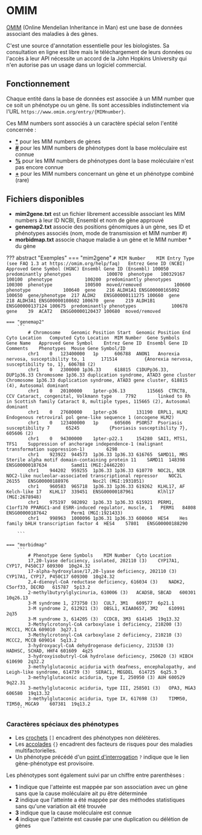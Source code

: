# OMIM

[OMIM](https://www.omim.org/) (Online Mendelian Inheritance in Man) est une base de données associant des maladies à des gènes.

C'est une source d'annotation essentielle pour les biologistes. Sa consultation en ligne est libre mais le téléchargement de leurs données ou l'accès à leur API nécessite un accord de la John Hopkins University qui n'en autorise pas un usage dans un logiciel commercial.

## Fonctionnement
Chaque entité dans la base de données est associée à un MIM number que ce soit un phénotype ou un gène. Ils sont accessibles indistinctement via l'URL `https://www.omim.org/entry/{MIMnumber}`.

Ces MIM numbers sont associés à un caractère spécial selon l'entité concernée :

- **[*](https://www.omim.org/entry/608958)** pour les MIM numbers de gènes
- **[#](https://www.omim.org/entry/100100)** pour les MIM numbers de phénotypes dont la base moléculaire est connue
- **[%](https://www.omim.org/entry/193090)** pour les MIM numbers de phénotypes dont la base moléculaire n'est pas encore connue
- **[+](https://www.omim.org/entry/104250)** pour les MIM numbers concernant un gène et un phénotype combiné (rare)

## Fichiers disponibles
- **mim2gene.txt** est un fichier librement accessible associant les MIM numbers à leur ID NCBI, Ensembl et nom de gène approuvé
- **genemap2.txt** associe des positions génomiques à un gène, ses ID et phénotypes associés (nom, mode de transmission et MIM number #)
- **morbidmap.txt** associe chaque maladie à un gène et le MIM number * du gène

??? abstract "Exemples"
    === "mim2gene"
        ```
            # MIM Number	MIM Entry Type (see FAQ 1.3 at https://omim.org/help/faq)	Entrez Gene ID (NCBI)	Approved Gene Symbol (HGNC)	Ensembl Gene ID (Ensembl)
            100050	predominantly phenotypes			
            100070	phenotype	100329167		
            100100	phenotype			
            100200	predominantly phenotypes			
            100300	phenotype			
            100500	moved/removed			
            100600	phenotype			
            100640	gene	216	ALDH1A1	ENSG00000165092
            100650	gene/phenotype	217	ALDH2	ENSG00000111275
            100660	gene	218	ALDH3A1	ENSG00000108602
            100670	gene	219	ALDH1B1	ENSG00000137124
            100675	predominantly phenotypes			
            100678	gene	39	ACAT2	ENSG00000120437
            100680	moved/removed	
        ```

    === "genemap2"
        ```
            # Chromosome	Genomic Position Start	Genomic Position End	Cyto Location	Computed Cyto Location	MIM Number	Gene Symbols	Gene Name	Approved Gene Symbol	Entrez Gene ID	Ensembl Gene ID	Comments	Phenotypes	Mouse Gene Symbol/ID
            chr1	0	123400000	1p		606788	ANON1	Anorexia nervosa, susceptibility to, 1		171514			{Anorexia nervosa, susceptibility to, 1}, 606788 (2)	
            chr1	0	2300000	1p36.33		618815	C1DUPp36.33, DUP1p36.33	Chromosome 1p36.33 duplication syndrome, ATAD3 gene cluster					Chromosome 1p36.33 duplication syndrome, ATAD3 gene cluster, 618815 (4), Autosomal dominant	
            chr1	0	20100000	1pter-p36.13		115665	CTRCT8, CCV	Cataract, congenital, Volkmann type		7792		linked to Rh in Scottish family	Cataract 8, multiple types, 115665 (2), Autosomal dominant	
            chr1	0	27600000	1pter-p36		131190	ERPL1, HLM2	Endogenous retroviral pol gene-like sequence 1 (oncogene HLM2)						
            chr1	0	123400000	1p		605606	PSORS7	Psoriasis susceptibility 7		65245			{Psoriasis susceptibility 7}, 605606 (2)	
            chr1	0	94300000	1pter-p22.1		154280	SAI1, MTS1, TFS1	Suppression of anchorage independence-1 (malignant transformation suppression-1)		6298				
            chr1	923922	944573	1p36.33	1p36.33	616765	SAMD11, MRS	Sterile alpha motif domain-containing protein 11	SAMD11	148398	ENSG00000187634			Samd11 (MGI:2446220)
            chr1	944202	959255	1p36.33	1p36.33	610770	NOC2L, NIR	NOC2-like nucleolar-associated transcriptional repressor	NOC2L	26155	ENSG00000188976			Noc2l (MGI:1931051)
            chr1	960583	965718	1p36.33	1p36.33	619262	KLHL17, AF	Kelch-like 17	KLHL17	339451	ENSG00000187961			Klhl17 (MGI:2678948)
            chr1	975197	982092	1p36.33	1p36.33	615921	PERM1, C1orf170	PPARGC1-and ESRR-induced regulator, muscle, 1	PERM1	84808	ENSG00000187642			Perm1 (MGI:1921433)
            chr1	998963	1000096	1p36.31	1p36.33	608060	HES4	Hes family bHLH transcription factor 4	HES4	57801	ENSG00000188290			

        ```

    === "morbidmap"
        ```
            # Phenotype	Gene Symbols	MIM Number	Cyto Location
            17,20-lyase deficiency, isolated, 202110 (3)	CYP17A1, CYP17, P450C17	609300	10q24.32
            17-alpha-hydroxylase/17,20-lyase deficiency, 202110 (3)	CYP17A1, CYP17, P450C17	609300	10q24.32
            2,4-dienoyl-CoA reductase deficiency, 616034 (3)	NADK2, C5orf33, DECRD	615787	5p13.2
            2-methylbutyrylglycinuria, 610006 (3)	ACADSB, SBCAD	600301	10q26.13
            3-M syndrome 1, 273750 (3)	CUL7, 3M1	609577	6p21.1
            3-M syndrome 2, 612921 (3)	OBSL1, KIAA0657, 3M2	610991	2q35
            3-M syndrome 3, 614205 (3)	CCDC8, 3M3	614145	19q13.32
            3-Methylcrotonyl-CoA carboxylase 1 deficiency, 210200 (3)	MCCC1, MCCA	609010	3q27.1
            3-Methylcrotonyl-CoA carboxylase 2 deficiency, 210210 (3)	MCCC2, MCCB	609014	5q13.2
            3-hydroxyacyl-CoA dehydrogenase deficiency, 231530 (3)	HADHSC, SCHAD, HHF4	601609	4q25
            3-hydroxyisobutryl-CoA hydrolase deficiency, 250620 (3)	HIBCH	610690	2q32.2
            3-methylglutaconic aciduria with deafness, encephalopathy, and Leigh-like syndrome, 614739 (3)	SERAC1, MEGDEL	614725	6q25.3
            3-methylglutaconic aciduria, type I, 250950 (3)	AUH	600529	9q22.31
            3-methylglutaconic aciduria, type III, 258501 (3)	OPA3, MGA3	606580	19q13.32
            3-methylglutaconic aciduria, type IX, 617698 (3)	TIMM50, TIM50, MGCA9	607381	19q13.2
        ```

### Caractères spéciaux des phénotypes
- Les [crochets](https://www.omim.org/entry/615999) `[]` encadrent des phénotypes non délétères.
- Les [accolades](https://www.omim.org/entry/603933) `{}` encadrent des facteurs de risques pour des maladies multifactorielles.
- Un phénotype précédé d'un [point d'interrogation](https://www.omim.org/entry/607131) `?` indique que le lien gène-phénotype est provisoire.

Les phénotypes sont également suivi par un chiffre entre parenthèses :

- **1** indique que l'atteinte est mappée par son association avec un gène sans que la cause moléculaire ait pu être déterminée
- **2** indique que l'atteinte a été mappée par des méthodes statistiques sans qu'une variation ait été trouvée
- **3** indique que la cause moléculaire est connue
- **4** indique que l'atteinte est causée par une duplication ou délétion de gènes